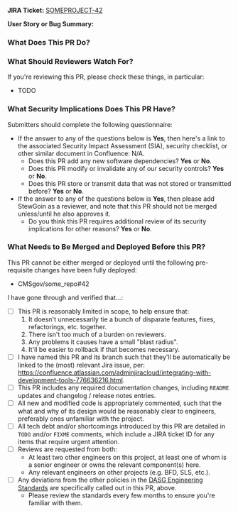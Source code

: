 <!--
You've got a Pull Request you want to submit? Awesome!
This PR template is here to help ensure you're setup for success:
  please fill it out to help ensure that your PR is complete and ready for approval.
-->

**JIRA Ticket:**
[SOMEPROJECT-42](https://jira.cms.gov/browse/SOMEPROJECT-42)

**User Story or Bug Summary:**

<!-- Please copy-paste the brief user story or bug description that this PR is intended to address. -->

### What Does This PR Do?

<!--
Add detailed description & discussion of changes here.
The contents of this section should be used as your commit message (unless you merge the PR via a merge commit, of course).

Please follow standard Git commit message guidelines:
* First line should be a capitalized, short (50 chars or less) summary.
* The rest of the message should be in standard Markdown format, wrapped to 72 characters.
* Describe your changes in imperative mood, e.g. "make xyzzy do frotz" instead of "[This patch] makes xyzzy do frotz" or "[I] changed xyzzy to do frotz", as if you are giving orders to the codebase to change its behavior.
* List all relevant Jira issue keys, one per line at the end of the message, per: <https://confluence.atlassian.com/jirasoftwarecloud/processing-issues-with-smart-commits-788960027.html>.

Reference: <https://git-scm.com/book/en/v2/Distributed-Git-Contributing-to-a-Project>.
-->

### What Should Reviewers Watch For?

<!--
Add some items to the following list, or remove the entire section if it doesn't apply for some reason.

Common items include:
* Is this likely to address the goals expressed in the user story?
* Are any additional documentation updates needed?
* Are there any unhandled and/or untested edge cases you can think of?
* Is user input properly sanitized & handled?
* Does this make any backwards-incompatible changes that might break end user clients?
* Can you find any bugs if you run the code locally and test it manually?
-->

If you're reviewing this PR, please check these things, in particular:

- TODO

### What Security Implications Does This PR Have?

Submitters should complete the following questionnaire:

- If the answer to any of the questions below is **Yes**, then here's a link to the associated Security Impact Assessment (SIA), security checklist, or other similar document in Confluence: N/A.
  - Does this PR add any new software dependencies? **Yes** or **No**.
  - Does this PR modify or invalidate any of our security controls? **Yes** or **No**.
  - Does this PR store or transmit data that was not stored or transmitted before? **Yes** or **No**.
- If the answer to any of the questions below is **Yes**, then please add StewGoin as a reviewer, and note that this PR should not be merged unless/until he also approves it.
  - Do you think this PR requires additional review of its security implications for other reasons? **Yes** or **No**.

### What Needs to Be Merged and Deployed Before this PR?

<!--
Add some items to the following list, or remove the entire section if it doesn't apply.

Common items include:
* New features in external dependencies (e.g. BB2-API).
-->

This PR cannot be either merged or deployed until the following pre-requisite changes have been fully deployed:

- CMSgov/some_repo#42

<!--
Helpful hint: if needed, Git allows you to edit your PR's commits and history, prior to merge.
See these resources for more information:

* <https://dev.to/maxwell_dev/the-git-rebase-introduction-i-wish-id-had>
* <https://raphaelfabeni.com/git-editing-commits-part-1/>
-->

I have gone through and verified that...:

- [ ] This PR is reasonably limited in scope, to help ensure that:
  1. It doesn't unnecessarily tie a bunch of disparate features, fixes, refactorings, etc. together.
  2. There isn't too much of a burden on reviewers.
  3. Any problems it causes have a small "blast radius".
  4. It'll be easier to rollback if that becomes necessary.
- [ ] I have named this PR and its branch such that they'll be automatically be linked to the (most) relevant Jira issue, per: <https://confluence.atlassian.com/adminjiracloud/integrating-with-development-tools-776636216.html>.
- [ ] This PR includes any required documentation changes, including `README` updates and changelog / release notes entries.
- [ ] All new and modified code is appropriately commented, such that the what and why of its design would be reasonably clear to engineers, preferably ones unfamiliar with the project.
- [ ] All tech debt and/or shortcomings introduced by this PR are detailed in `TODO` and/or `FIXME` comments, which include a JIRA ticket ID for any items that require urgent attention.
- [ ] Reviews are requested from both:
  - At least two other engineers on this project, at least one of whom is a senior engineer or owns the relevant component(s) here.
  - Any relevant engineers on other projects (e.g. BFD, SLS, etc.).
- [ ] Any deviations from the other policies in the [DASG Engineering Standards](https://github.com/CMSgov/cms-oeda-dasg/blob/master/policies/engineering_standards.md) are specifically called out in this PR, above.
  - Please review the standards every few months to ensure you're familiar with them.
